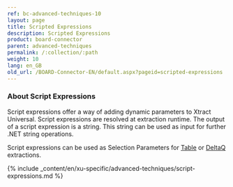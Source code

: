 ```yaml
---
ref: bc-advanced-techniques-10
layout: page
title: Scripted Expressions
description: Scripted Expressions
product: board-connector
parent: advanced-techniques
permalink: /:collection/:path
weight: 10
lang: en_GB
old_url: /BOARD-Connector-EN/default.aspx?pageid=scripted-expressions
---	
```


### About Script Expressions

Script expressions offer a way of adding dynamic parameters to Xtract Universal. 
Script expressions are resolved at extraction runtime.
The output of a script expression is a string. 
This string can be used as input for further .NET string operations.

Script expressions can be used as Selection Parameters for [Table](../table/where-clause#script-expressions) or [DeltaQ](../datasource-deltaq/datasource-parameters#script-expressions) extractions.

{% include _content/en/xu-specific/advanced-techniques/script-expressions.md %}